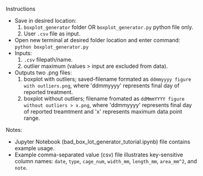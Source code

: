 Instructions
 - Save in desired location:
   1. `boxplot_generator` folder OR `boxplot_generator.py` python file only.
   2. User `.csv` file as input.
 - Open new terminal at desired folder location and enter command: `python boxplot_generator.py`
 - Inputs:
   1. `.csv` filepath/name.
   2. outlier maximum (values > input are excluded from data).
 - Outputs two .png files:
   1. boxplot with outliers; saved-filename formated as `ddmmyyyy figure with outliers.png`, where 'ddmmyyyy' represents final day of reported treatment.
   2. boxplot without outliers; filename fromated as `ddMmmYYYY figure without outliers > x.png`, where 'ddmmyyyy' represents final day of reported treamtment and 'x' represents maximum data point range.

Notes:
- Jupyter Notebook (bad_box_lot_generator_tutorial.ipynb) file contains example usage.
- Example comma-separated value (csv) file illustrates key-sensitive column names: `date`, 	`type`, 	`cage_num`, 	`width_mm`, `length_mm`,	`area_mm^2`, and `note`.

